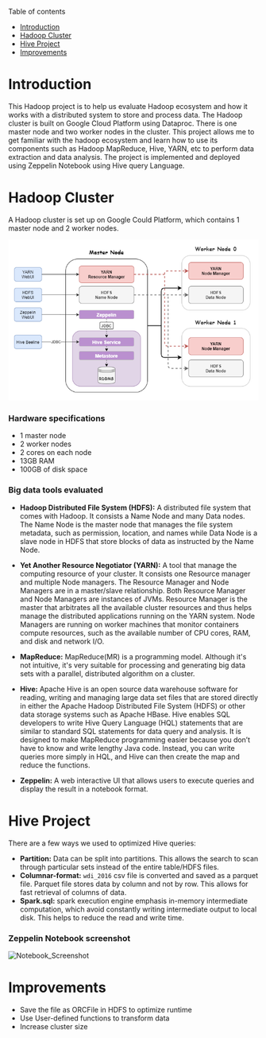 Table of contents
* [Introduction](#Introduction)
* [Hadoop Cluster](#Hadoop-Cluster) 
* [Hive Project](#Hive-Project)
* [Improvements](#Improvements)

# Introduction
This Hadoop project is to help us evaluate Hadoop ecosystem and how it works with a distributed system to 
store and process data. The Hadoop cluster is built on Google Cloud Platform using Dataproc. There is one master node
and two worker nodes in the cluster. This project allows me to get familiar with the hadoop ecosystem and learn
how to use its components such as Hadoop MapReduce, Hive, YARN, etc to perform data extraction and data
analysis. The project is implemented and deployed using Zeppelin Notebook using Hive query Language.

# Hadoop Cluster
A Hadoop cluster is set up on Google Could Platform, which contains 1 master node and 2 worker nodes.

![Hadoop_architecture](./assets/HadoopArchitecture.png)

### Hardware specifications
* 1 master node
* 2 worker nodes
* 2 cores on each node
* 13GB RAM
* 100GB of disk space

### Big data tools evaluated 
* **Hadoop Distributed File System (HDFS):** A distributed file system that comes with Hadoop. It 
  consists a Name Node and many Data nodes. The Name Node is the master node that manages the file 
  system metadata, such as permission, location, and names while Data Node is a slave node in HDFS 
  that store blocks of data as instructed by the Name Node.
  

* **Yet Another Resource Negotiator (YARN):** A tool that manage the computing resource of your cluster.
  It consists one Resource manager and multiple Node managers. The Resource Manager and Node Managers 
  are in a master/slave relationship. Both Resource Manager and Node Managers are instances of JVMs. 
  Resource Manager is the master that arbitrates all the available cluster resources and thus helps 
  manage the distributed applications running on the YARN system. Node Managers are running on worker 
  machines that monitor containers compute resources, such as the available number of CPU cores, RAM, 
  and disk and network I/O. 


* **MapReduce:** MapReduce(MR) is a programming model. Although it's not intuitive, it's very suitable for processing and generating big data sets with a parallel, distributed algorithm on a cluster.


* **Hive:** Apache Hive is an open source data warehouse software for reading, writing and managing 
  large data set files that are stored directly in either the Apache Hadoop Distributed File System (HDFS) 
  or other data storage systems such as Apache HBase. Hive enables SQL developers to write Hive Query 
  Language (HQL) statements that are similar to standard SQL statements for data query and analysis. 
  It is designed to make MapReduce programming easier because you don’t have to know and write lengthy 
  Java code. Instead, you can write queries more simply in HQL, and Hive can then create the map and 
  reduce the functions.


* **Zeppelin:** A web interactive UI that allows users to execute queries and display the result in
a notebook format.

# Hive Project
There are a few ways we used to optimized Hive queries:
* **Partition:** Data can be split into partitions. This allows the search to scan through particular sets 
  instead of the entire table/HDFS files.
* **Columnar-format:** `wdi_2016` csv file is converted and saved as a parquet file. Parquet file stores
  data by column and not by row. This allows for fast retrieval of columns of data.
* **Spark.sql:** spark execution engine emphasis in-memory intermediate computation, which avoid constantly
writing intermediate output to local disk. This helps to reduce the read and write time.

### Zeppelin Notebook screenshot
![Notebook_Screenshot](./assets/notebook_screenshot.png)

# Improvements
- Save the file as ORCFile in HDFS to optimize runtime
- Use User-defined functions to transform data
- Increase cluster size 